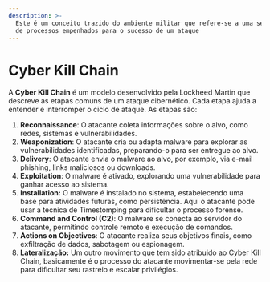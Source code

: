```yaml
---
description: >-
  Este é um conceito trazido do ambiente militar que refere-se a uma sequência
  de processos empenhados para o sucesso de um ataque
---
```


# Cyber Kill Chain

A **Cyber Kill Chain** é um modelo desenvolvido pela Lockheed Martin que descreve as etapas comuns de um ataque cibernético. Cada etapa ajuda a entender e interromper o ciclo de ataque. As etapas são:

1. **Reconnaissance**: O atacante coleta informações sobre o alvo, como redes, sistemas e vulnerabilidades.
2. **Weaponization**: O atacante cria ou adapta malware para explorar as vulnerabilidades identificadas, preparando-o para ser entregue ao alvo.
3. **Delivery**: O atacante envia o malware ao alvo, por exemplo, via e-mail phishing, links maliciosos ou downloads.
4. **Exploitation**: O malware é ativado, explorando uma vulnerabilidade para ganhar acesso ao sistema.
5. **Installation:** O malware é instalado no sistema, estabelecendo uma base para atividades futuras, como persistência. Aqui o atacante pode usar a tecnica de Timestomping para dificultar o processo forense.
6. **Command and Control (C2)**: O malware se conecta ao servidor do atacante, permitindo controle remoto e execução de comandos.
7. **Actions on Objectives**: O atacante realiza seus objetivos finais, como exfiltração de dados, sabotagem ou espionagem.
8. **Lateralização:** Um outro movimento que tem sido atribuido ao Cyber Kill Chain, basicamente é o processo do atacante movimentar-se pela rede para dificultar seu rastreio e escalar privilégios.

